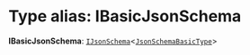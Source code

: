 # Type alias: IBasicJsonSchema

**IBasicJsonSchema**: [`IJsonSchema`](/auto-docs/interface/interfaces/IJsonSchema.md)<[`JsonSchemaBasicType`](/auto-docs/interface/types/JsonSchemaBasicType.md)>
